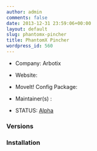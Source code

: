 ```yaml
---
author: admin
comments: false
date: 2013-12-31 23:59:06+00:00
layout: default
slug: phantomx-pincher
title: PhantomX Pincher
wordpress_id: 560
---
```



	
  * Company: Arbotix

	
  * Website:

	
  * MoveIt! Config Package: 

	
  * Maintainer(s) :

	
  * STATUS: [Alpha](/about/moveit-status/#legend)




### Versions








### Installation






